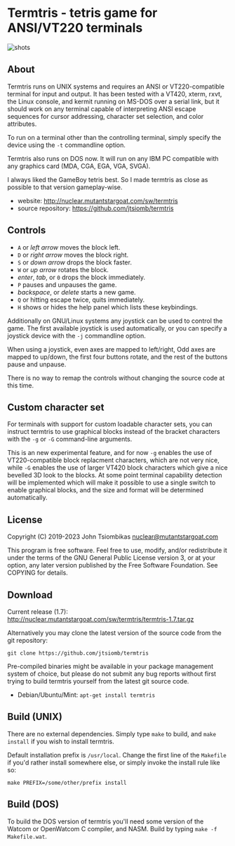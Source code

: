 Termtris - tetris game for ANSI/VT220 terminals
===============================================

![shots](http://nuclear.mutantstargoat.com/sw/termtris/img/termtris-banner.png)

About
-----
Termtris runs on UNIX systems and requires an ANSI or VT220-compatible terminal
for input and output. It has been tested with a VT420, xterm, rxvt, the Linux
console, and kermit running on MS-DOS over a serial link, but it should work on
any terminal capable of interpreting ANSI escape sequences for cursor
addressing, character set selection, and color attributes.

To run on a terminal other than the controlling terminal, simply specify the
device using the `-t` commandline option.

Termtris also runs on DOS now. It will run on any IBM PC compatible with any
graphics card (MDA, CGA, EGA, VGA, SVGA).

I always liked the GameBoy tetris best. So I made termtris as close as possible
to that version gameplay-wise.

  - website: http://nuclear.mutantstargoat.com/sw/termtris
  - source repository: https://github.com/jtsiomb/termtris

Controls
--------
  - `A` or *left arrow* moves the block left.
  - `D` or *right arrow* moves the block right.
  - `S` or *down arrow* drops the block faster.
  - `W` or *up arrow* rotates the block.
  - *enter*, *tab*, or `0` drops the block immediately.
  - `P` pauses and unpauses the game.
  - *backspace*, or *delete* starts a new game.
  - `Q` or hitting escape twice, quits immediately.
  - `H` shows or hides the help panel which lists these keybindings.

Additionally on GNU/Linux systems any joystick can be used to control the game.
The first available joystick is used automatically, or you can specify a
joystick device with the `-j` commandline option.

When using a joystick, even axes are mapped to left/right, Odd axes are mapped
to up/down, the first four buttons rotate, and the rest of the buttons pause
and unpause.

There is no way to remap the controls without changing the source code at this
time.

Custom character set
--------------------
For terminals with support for custom loadable character sets, you can instruct
termtris to use graphical blocks instead of the bracket characters with the `-g`
or `-G` command-line arguments.

This is an new experimental feature, and for now `-g` enables the use of
VT220-compatible block replacment characters, which are not very nice, while
`-G` enables the use of larger VT420 block characters which give a nice bevelled
3D look to the blocks. At some point terminal capability detection will be
implemented which will make it possible to use a single switch to enable
graphical blocks, and the size and format will be determined automatically.

License
-------
Copyright (C) 2019-2023 John Tsiombikas <nuclear@mutantstargoat.com>

This program is free software. Feel free to use, modify, and/or redistribute it
under the terms of the GNU General Public License version 3, or at your option,
any later version published by the Free Software Foundation. See COPYING for
details.

Download
--------
Current release (1.7): http://nuclear.mutantstargoat.com/sw/termtris/termtris-1.7.tar.gz

Alternatively you may clone the latest version of the source code from the git
repository:

    git clone https://github.com/jtsiomb/termtris

Pre-compiled binaries might be available in your package management system of
choice, but please do not submit any bug reports without first trying to build
termtris yourself from the latest git source code.
  - Debian/Ubuntu/Mint: `apt-get install termtris`

Build (UNIX)
------------
There are no external dependencies. Simply type `make` to build, and `make
install` if you wish to install termtris.

Default installation prefix is `/usr/local`. Change the first line of the
`Makefile` if you'd rather install somewhere else, or simply invoke the install
rule like so:

    make PREFIX=/some/other/prefix install

Build (DOS)
-----------
To build the DOS version of termtris you'll need some version of the Watcom or
OpenWatcom C compiler, and NASM. Build by typing `make -f Makefile.wat`.
